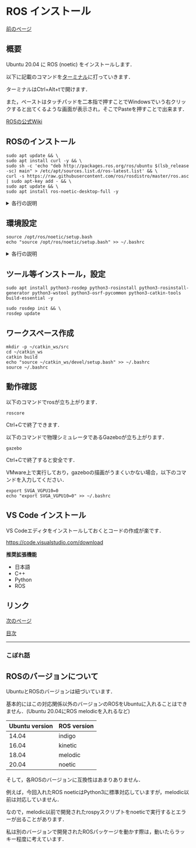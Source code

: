 # ROS インストール

[前のページ](https://github.com/Decwest/introduction-to-ros)

## 概要

Ubuntu 20.04 に ROS (noetic) をインストールします．

以下に記載のコマンドを[ターミナル](https://linuxfan.info/ubuntu-open-terminal-emulator)に打っていきます．

ターミナルはCtrl+Alt+tで開けます．

また，ペーストはタッチパッドを二本指で押すことでWindowsでいう右クリックすると出てくるような画面が表示され，そこでPasteを押すことで出来ます．

[ROSの公式Wiki](http://wiki.ros.org/noetic/Installation/Ubuntu)

## ROSのインストール

```shell
sudo apt update && \
sudo apt install curl -y && \
sudo sh -c 'echo "deb http://packages.ros.org/ros/ubuntu $(lsb_release -sc) main" > /etc/apt/sources.list.d/ros-latest.list' && \
curl -s https://raw.githubusercontent.com/ros/rosdistro/master/ros.asc | sudo apt-key add - && \
sudo apt update && \
sudo apt install ros-noetic-desktop-full -y
```

 <details><summary>各行の説明</summary><div>

- aptリポジトリのラインナップを更新
- curlというツールをインストール（-yはインストール中の質問に全てYesで答えるという意味）
- ROSに関連するツールをaptのラインナップに追加
- ROSのaptリポジトリにアクセスするための公開鍵を登録
- aptリポジトリのラインナップを更新
- rosのインストール（desktop-fullはシミュレータ等含む全てをインストール．他にもros-base等選択肢はあります）

</div></details>


## 環境設定

```shell
source /opt/ros/noetic/setup.bash
echo "source /opt/ros/noetic/setup.bash" >> ~/.bashrc
```

 <details><summary>各行の説明</summary><div>

- /opt/ros/noetic/setup.bashというbashスクリプトを実行 (source) （これによりROS関連のディレクトリにパスが通る）
- "source /opt/ros/noetic/setup.bash"という記述を~/.bashrcに追記 (echo)

</div></details>


## ツール等インストール，設定

```shell
sudo apt install python3-rosdep python3-rosinstall python3-rosinstall-generator python3-wstool python3-osrf-pycommon python3-catkin-tools build-essential -y
```



```shell
sudo rosdep init && \
rosdep update
```



## ワークスペース作成

```shell
mkdir -p ~/catkin_ws/src
cd ~/catkin_ws
catkin build
echo "source ~/catkin_ws/devel/setup.bash" >> ~/.bashrc
source ~/.bashrc
```



## 動作確認

以下のコマンドでrosが立ち上がります．

```shell
roscore
```

Ctrl+Cで終了できます．



以下のコマンドで物理シミュレータであるGazeboが立ち上がります．

```shell
gazebo
```

Ctrl+Cで終了すると安全です．



VMware上で実行しており，gazeboの描画がうまくいかない場合，以下のコマンドを入力してください．

```shell
export SVGA_VGPU10=0
echo "export SVGA_VGPU10=0" >> ~/.bashrc
```



## VS Code インストール

VS Codeエディタをインストールしておくとコードの作成が楽です．

https://code.visualstudio.com/download



**推奨拡張機能**

- 日本語
- C++
- Python
- ROS



## リンク
[次のページ](https://github.com/Decwest/introduction-to-ros/blob/main/environment/ros/README.md)

[目次](https://github.com/Decwest/introduction-to-ros)



---

### こぼれ話

## ROSのバージョンについて

UbuntuとROSのバージョンは紐づいています．

基本的にはこの対応関係以外のバージョンのROSをUbuntuに入れることはできません．(Ubuntu 20.04にROS melodicを入れるなど)

| Ubuntu version | ROS version |
| -------------- | ----------- |
| 14.04          | indigo      |
| 16.04          | kinetic     |
| 18.04          | melodic     |
| 20.04          | noetic      |

そして，各ROSのバージョンに互換性はあまりありません．

例えば，今回入れたROS noeticはPython3に標準対応していますが，melodic以前は対応していません．

なので，melodic以前で開発されたrospyスクリプトをnoeticで実行するとエラーが出ることがあります．

私は別のバージョンで開発されたROSパッケージを動かす際は，動いたらラッキー程度に考えています．

